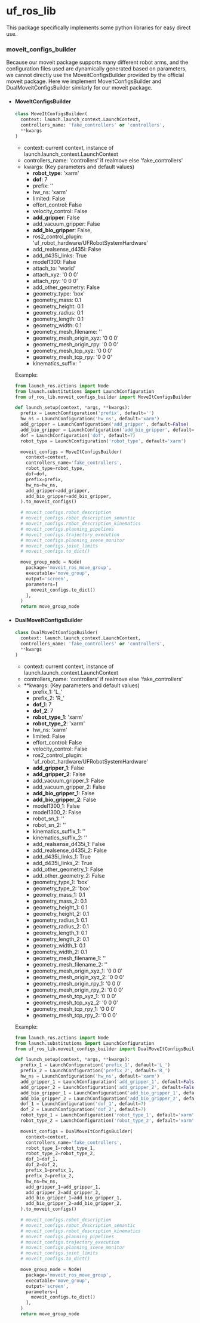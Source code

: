 # uf_ros_lib
  This package specifically implements some python libraries for easy direct use.

### moveit_configs_builder
  Because our moveit package supports many different robot arms, and the configuration files used are dynamically generated based on parameters, we cannot directly use the MoveitConfigsBuilder provided by the official moveit package. Here we implement MoveitConfigsBuilder and DualMoveitConfigsBuilder similarly for our moveit package.

  - #### MoveItConfigsBuilder
    ```python
    class MoveItConfigsBuilder(
      context: launch.launch_context.LaunchContext,
      controllers_name: 'fake_controllers' or 'controllers',
      **kwargs
    )
    ```
    - context: current context, instance of launch.launch_context.LaunchContext
    - controllers_name: 'controllers' if realmove else 'fake_controllers' 
    - kwargs: (Key parameters and default values)
      - __robot_type__: 'xarm'
      - __dof__: 7
      - prefix: ''
      - hw_ns: 'xarm'
      - limited: False
      - effort_control: False
      - velocity_control: False
      - __add_gripper__: False
      - add_vacuum_gripper: False
      - __add_bio_gripper__: False,
      - ros2_control_plugin: 'uf_robot_hardware/UFRobotSystemHardware'
      - add_realsense_d435i: False
      - add_d435i_links: True
      - model1300: False
      - attach_to: 'world'
      - attach_xyz: '0 0 0'
      - attach_rpy: '0 0 0'
      - add_other_geometry: False
      - geometry_type: 'box'
      - geometry_mass: 0.1
      - geometry_height: 0.1
      - geometry_radius: 0.1
      - geometry_length: 0.1
      - geometry_width: 0.1
      - geometry_mesh_filename: ''
      - geometry_mesh_origin_xyz: '0 0 0'
      - geometry_mesh_origin_rpy: '0 0 0'
      - geometry_mesh_tcp_xyz: '0 0 0'
      - geometry_mesh_tcp_rpy: '0 0 0'
      - kinematics_suffix: ''
    
    Example:
    ```python
    from launch_ros.actions import Node
    from launch.substitutions import LaunchConfiguration
    from uf_ros_lib.moveit_configs_builder import MoveItConfigsBuilder

    def launch_setup(context, *args, **kwargs):
      prefix = LaunchConfiguration('prefix', default='')
      hw_ns = LaunchConfiguration('hw_ns', default='xarm')
      add_gripper = LaunchConfiguration('add_gripper', default=False)
      add_bio_gripper = LaunchConfiguration('add_bio_gripper', default=False)
      dof = LaunchConfiguration('dof', default=7)
      robot_type = LaunchConfiguration('robot_type', default='xarm')

      moveit_configs = MoveItConfigsBuilder(
        context=context,
        controllers_name='fake_controllers',
        robot_type=robot_type,
        dof=dof,
        prefix=prefix,
        hw_ns=hw_ns,
        add_gripper=add_gripper,
        add_bio_gripper=add_bio_gripper,
      ).to_moveit_configs()

      # moveit_configs.robot_description
      # moveit_configs.robot_description_semantic
      # moveit_configs.robot_description_kinematics
      # moveit_configs.planning_pipelines
      # moveit_configs.trajectory_execution
      # moveit_configs.planning_scene_monitor
      # moveit_configs.joint_limits
      # moveit_configs.to_dict()

      move_group_node = Node(
        package='moveit_ros_move_group',
        executable='move_group',
        output='screen',
        parameters=[
          moveit_configs.to_dict()
        ],
      )
      return move_group_node
    ```
    

  - #### DualMoveItConfigsBuilder
    ```python
    class DualMoveItConfigsBuilder(
      context: launch.launch_context.LaunchContext,
      controllers_name: 'fake_controllers' or 'controllers',
      **kwargs
    )
    ```
    - context: current context, instance of launch.launch_context.LaunchContext
    - controllers_name: 'controllers' if realmove else 'fake_controllers' 
    - **kwargs: (Key parameters and default values)
      - prefix_1: 'L_'
      - prefix_2: 'R_'
      - __dof_1__: 7
      - __dof_2__: 7
      - __robot_type_1__: 'xarm'
      - __robot_type_2__: 'xarm'
      - hw_ns: 'xarm'
      - limited: False
      - effort_control: False
      - velocity_control: False
      - ros2_control_plugin: 'uf_robot_hardware/UFRobotSystemHardware'
      - __add_gripper_1__: False
      - __add_gripper_2__: False
      - add_vacuum_gripper_1: False
      - add_vacuum_gripper_2: False
      - __add_bio_gripper_1__: False
      - __add_bio_gripper_2__: False
      - model1300_1: False
      - model1300_2: False
      - robot_sn_1: ''
      - robot_sn_2: ''
      - kinematics_suffix_1: ''
      - kinematics_suffix_2: ''
      - add_realsense_d435i_1: False
      - add_realsense_d435i_2: False
      - add_d435i_links_1: True
      - add_d435i_links_2: True
      - add_other_geometry_1: False
      - add_other_geometry_2: False
      - geometry_type_1: 'box'
      - geometry_type_2: 'box'
      - geometry_mass_1: 0.1
      - geometry_mass_2: 0.1
      - geometry_height_1: 0.1
      - geometry_height_2: 0.1
      - geometry_radius_1: 0.1
      - geometry_radius_2: 0.1
      - geometry_length_1: 0.1
      - geometry_length_2: 0.1
      - geometry_width_1: 0.1
      - geometry_width_2: 0.1
      - geometry_mesh_filename_1: ''
      - geometry_mesh_filename_2: ''
      - geometry_mesh_origin_xyz_1: '0 0 0'
      - geometry_mesh_origin_xyz_2: '0 0 0'
      - geometry_mesh_origin_rpy_1: '0 0 0'
      - geometry_mesh_origin_rpy_2: '0 0 0'
      - geometry_mesh_tcp_xyz_1: '0 0 0'
      - geometry_mesh_tcp_xyz_2: '0 0 0'
      - geometry_mesh_tcp_rpy_1: '0 0 0'
      - geometry_mesh_tcp_rpy_2: '0 0 0'
    
    Example:
    ```python
    from launch_ros.actions import Node
    from launch.substitutions import LaunchConfiguration
    from uf_ros_lib.moveit_configs_builder import DualMoveItConfigsBuilder

    def launch_setup(context, *args, **kwargs):
      prefix_1 = LaunchConfiguration('prefix_1', default='L_')
      prefix_2 = LaunchConfiguration('prefix_2', default='R_')
      hw_ns = LaunchConfiguration('hw_ns', default='xarm')
      add_gripper_1 = LaunchConfiguration('add_gripper_1', default=False)
      add_gripper_2 = LaunchConfiguration('add_gripper_2', default=False)
      add_bio_gripper_1 = LaunchConfiguration('add_bio_gripper_1', default=False)
      add_bio_gripper_2 = LaunchConfiguration('add_bio_gripper_2', default=False)
      dof_1 = LaunchConfiguration('dof_1', default=7)
      dof_2 = LaunchConfiguration('dof_2', default=7)
      robot_type_1 = LaunchConfiguration('robot_type_1', default='xarm')
      robot_type_2 = LaunchConfiguration('robot_type_2', default='xarm')

      moveit_configs = DualMoveItConfigsBuilder(
        context=context,
        controllers_name='fake_controllers',
        robot_type_1=robot_type_1,
        robot_type_2=robot_type_2,
        dof_1=dof_1,
        dof_2=dof_2,
        prefix_1=prefix_1,
        prefix_2=prefix_2,
        hw_ns=hw_ns,
        add_gripper_1=add_gripper_1,
        add_gripper_2=add_gripper_2,
        add_bio_gripper_1=add_bio_gripper_1,
        add_bio_gripper_2=add_bio_gripper_2,
      ).to_moveit_configs()

      # moveit_configs.robot_description
      # moveit_configs.robot_description_semantic
      # moveit_configs.robot_description_kinematics
      # moveit_configs.planning_pipelines
      # moveit_configs.trajectory_execution
      # moveit_configs.planning_scene_monitor
      # moveit_configs.joint_limits
      # moveit_configs.to_dict()

      move_group_node = Node(
        package='moveit_ros_move_group',
        executable='move_group',
        output='screen',
        parameters=[
          moveit_configs.to_dict()
        ],
      )
      return move_group_node
    ```
